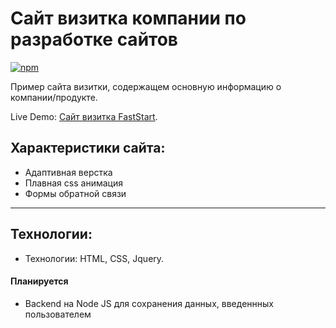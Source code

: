 # Сайт визитка компании по разработке сайтов #

[![npm](https://img.shields.io/badge/demo-online-brightgreen.svg)](nrsimkha.github.io)<br>

Пример сайта визитки, содержащем основную информацию о компании/продукте.

Live Demo: [Сайт визитка FastStart](nrsimkha.github.io).


## Характеристики сайта: ##

* Адаптивная верстка
* Плавная css анимация
* Формы обратной связи

***

## Технологии: ##

* Технологии: HTML, CSS, Jquery.


#### Планируется ####

* Backend на Node JS для сохранения данных, введеннных пользователем


